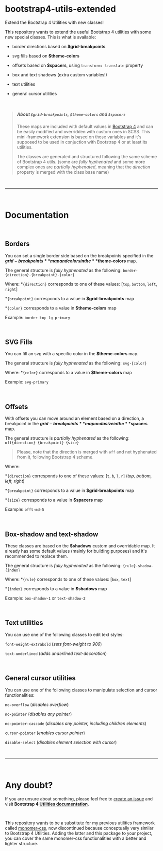 # bootstrap4-utils-extended

Extend the Bootstrap 4 Utilities with new classes!

This repository wants to extend the useful Bootstrap 4 utilities with some new special classes. This is what is available:

- border directions based on **$grid-breakpoints**

- svg fills based on **$theme-colors**
- offsets based on **$spacers**, using `transform: translate` property
- box and text shadows (extra custom variables!)
- text utilities
- general cursor utilities

<br/>

> ##### About `$grid-breakpoints`, `$theme-colors` and `$spacers`
>
> These maps are included with default values in [Bootstrap 4](https://github.com/twbs/bootstrap) and can be easily modified and overridden with custom ones in SCSS. This mini-framework extension is based on those variables and it's supposed to be used in conjuction with Bootstrap 4 or at least its utilities.
>
> The classes are generated and structured following the same scheme of Bootstrap 4 utils. (some are _fully hyphenated_ and some more complex ones are _partially hyphenated_, meaning that the *direction* property is merged with the class base name)

<br/>

------

<br/>

# Documentation

<br/>

## Borders

You can set a single border side based on the breakpoints specified in the **$grid-breakpoints** map and colors in the **$theme-colors** map.

The general structure is _fully hyphenated_ as the following:
```border-{direction}-{breakpoint}-{color}```

Where:
*`{direction}` corresponds to one of these values: [`top`, `bottom`, `left`, `right`]

*`{breakpoint}` corresponds to a value in **$grid-breakpoints** map

*`{color}` corresponds to a value in **$theme-colors** map


Example: `border-top-lg-primary`

<br/>

## SVG Fills

You can fill an svg with a specific color in the **$theme-colors** map.

The general structure is _fully hyphenated_ as the following:
```svg-{color}```

Where:
*`{color}` corresponds to a value in **$theme-colors** map


Example: `svg-primary`

<br/>

## Offsets

With offsets you can move around an element based on a direction, a breakpoint in the **$grid-breakpoints** map and a size in the **$spacers** map.

The general structure is _partially hyphenated_ as the following:
```off{direction}-{breakpoint}-{size}```

> Please, note that the direction is merged with `off` and not hyphenated from it, following Bootstrap 4 scheme.


Where:

*`{direction}` corresponds to one of these values: [`t`, `b`, `l`, `r`] (_top, bottom, left, right_)

*`{breakpoint}` corresponds to a value in **$grid-breakpoints** map

*`{size}` corresponds to a value in **$spacers** map



Example: `offt-md-5`

<br/>

## Box-shadow and text-shadow

These classes are based on the **$shadows** custom and overridable map. It already has some default values (mainly for building purposes) and it's recommended to replace them.

The general structure is _fully hyphenated_ as the following:
```{rule}-shadow-{index}```

Where:
*`{rule}` corresponds to one of these values: [`box`, `text`]

*`{index}` corresponds to a value in **$shadows** map


Example: `box-shadow-1` or `text-shadow-2`

<br/>

## Text utilities

You can use one of the following classes to edit text styles:

`font-weight-extrabold` (_sets font-weight to 900_)

`text-underlined` (_adds underlined text-decoration_)

<br/>

## General cursor utilities

You can use one of the following classes to manipulate selection and cursor functionalities:

`no-overflow` (_disables overflow_)

`no-pointer` (_disables any pointer_)

`no-pointer-cascade` (_disables any pointer, including children elements_)

`cursor-pointer` (_enables cursor pointer_)

`disable-select` (_disables element selection with cursor_)

<br/>

------

<br/>

# Any doubt?

If you are unsure about something, please feel free to [create an issue](https://github.com/bitkris-dev/bootstrap4-utils-extended/issues/new) and visit **Bootstrap 4 [Utilities documentation](https://getbootstrap.com/docs/4.0/utilities/borders/)**.

<br/>

This repository wants to be a substitute for my previous utilities framework called [monomer-css](https://github.com/bitkris-dev/monomer-css), now discontinued because conceptually very similar to Bootstrap 4 Utilities. Adding the latter and this package to your project, you can cover the same monomer-css functionalities with a better and lighter structure.